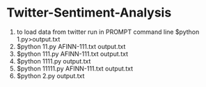 Twitter-Sentiment-Analysis
==========================
1. to load data from twitter run in PROMPT command line $python 1.py>output.txt
2. $python 11.py AFINN-111.txt output.txt
3. $python 111.py AFINN-111.txt output.txt
4. $python 1111.py output.txt
5. $python 11111.py AFINN-111.txt output.txt
6. $python 2.py output.txt

